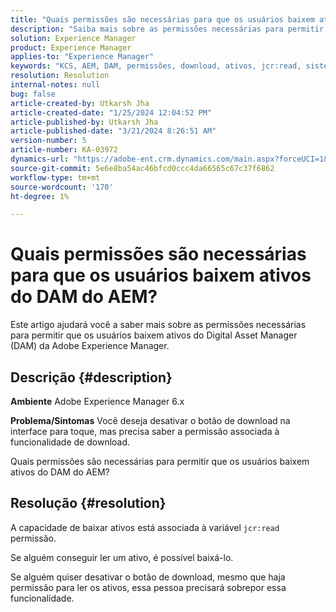 ```yaml
---
title: "Quais permissões são necessárias para que os usuários baixem ativos do DAM do AEM?"
description: "Saiba mais sobre as permissões necessárias para permitir que os usuários baixem ativos do Adobe Experience Manager DAM."
solution: Experience Manager
product: Experience Manager
applies-to: "Experience Manager"
keywords: "KCS, AEM, DAM, permissões, download, ativos, jcr:read, sistema de gerenciamento de ativos digitais"
resolution: Resolution
internal-notes: null
bug: false
article-created-by: Utkarsh Jha
article-created-date: "1/25/2024 12:04:52 PM"
article-published-by: Utkarsh Jha
article-published-date: "3/21/2024 8:26:51 AM"
version-number: 5
article-number: KA-03972
dynamics-url: "https://adobe-ent.crm.dynamics.com/main.aspx?forceUCI=1&pagetype=entityrecord&etn=knowledgearticle&id=ecedb8ef-79bb-ee11-a569-6045bd0065b6"
source-git-commit: 5e6e8ba54ac46bfcd0ccc4da66565c67c37f6862
workflow-type: tm+mt
source-wordcount: '170'
ht-degree: 1%

---
```


# Quais permissões são necessárias para que os usuários baixem ativos do DAM do AEM?


Este artigo ajudará você a saber mais sobre as permissões necessárias para permitir que os usuários baixem ativos do Digital Asset Manager (DAM) da Adobe Experience Manager.

## Descrição {#description}


<b>Ambiente</b>
Adobe Experience Manager 6.x

<b>Problema/Sintomas</b>
Você deseja desativar o botão de download na interface para toque, mas precisa saber a permissão associada à funcionalidade de download.

Quais permissões são necessárias para permitir que os usuários baixem ativos do DAM do AEM?


## Resolução {#resolution}


A capacidade de baixar ativos está associada à variável `jcr:read` permissão.

Se alguém conseguir ler um ativo, é possível baixá-lo.

Se alguém quiser desativar o botão de download, mesmo que haja permissão para ler os ativos, essa pessoa precisará sobrepor essa funcionalidade.
